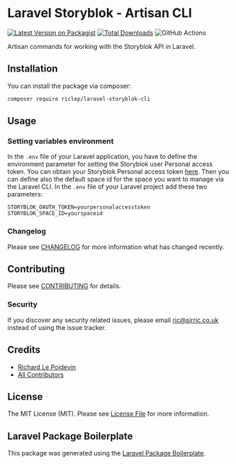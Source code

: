 # Laravel Storyblok - Artisan CLI

[![Latest Version on Packagist](https://img.shields.io/packagist/v/riclep/laravel-storyblok-cli.svg?style=flat-square)](https://packagist.org/packages/riclep/laravel-storyblok-cli)
[![Total Downloads](https://img.shields.io/packagist/dt/riclep/laravel-storyblok-cli.svg?style=flat-square)](https://packagist.org/packages/riclep/laravel-storyblok-cli)
![GitHub Actions](https://github.com/riclep/laravel-storyblok-cli/actions/workflows/main.yml/badge.svg)

Artisan commands for working with the Storyblok API in Laravel.

## Installation

You can install the package via composer:

```bash
composer require riclep/laravel-storyblok-cli
```

## Usage

### Setting variables environment
In the `.env` file of your Laravel application, you have to define the environment parameter for setting the Storyblok user Personal access token. You can obtain your Storyblok Personal access token [here](https://app.storyblok.com/#/me/account?tab=token).
Then you can define also the default space id for the space you want to manage via the Laravel CLI.
In the `.env` file of your Laravel project add these two parameters:

```
STORYBLOK_OAUTH_TOKEN=yourpersonalaccesstoken
STORYBLOK_SPACE_ID=yourspaceid
```


### Changelog

Please see [CHANGELOG](CHANGELOG.md) for more information what has changed recently.

## Contributing

Please see [CONTRIBUTING](CONTRIBUTING.md) for details.

### Security

If you discover any security related issues, please email ric@sirric.co.uk instead of using the issue tracker.

## Credits

-   [Richard Le Poidevin](https://github.com/riclep)
-   [All Contributors](../../contributors)

## License

The MIT License (MIT). Please see [License File](LICENSE.md) for more information.

## Laravel Package Boilerplate

This package was generated using the [Laravel Package Boilerplate](https://laravelpackageboilerplate.com).
